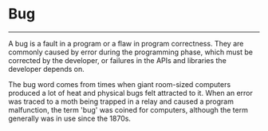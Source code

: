 # Bug

---

A bug is a fault in a program or a flaw in program correctness. They are commonly caused by error during the programming phase, which must be corrected by the developer, or failures in the APIs and libraries the developer depends on.  

The bug word comes from times when giant room-sized computers produced a lot of heat and physical bugs felt attracted to it. When an error was traced to a moth being trapped in a relay and caused a program malfunction, the term 'bug' was coined for computers, although the term generally was in use since the 1870s.
